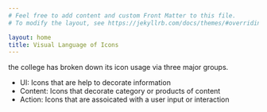 ```yaml
---
# Feel free to add content and custom Front Matter to this file.
# To modify the layout, see https://jekyllrb.com/docs/themes/#overriding-theme-defaults

layout: home
title: Visual Language of Icons
---
```

<p>
    the college has broken down its icon usage via three major groups.
</p>
<ul>
    <li>
        UI:  Icons that are help to decorate information
    </li>
    <li>
        Content: Icons that decorate category or products of content
    </li>
    <li>
        Action: Icons that are assoicated with a user input or interaction
    </li>
</ul>